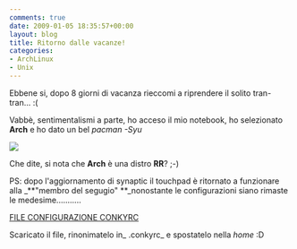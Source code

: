 ```yaml
---
comments: true
date: 2009-01-05 18:35:57+00:00
layout: blog
title: Ritorno dalle vacanze!
categories:
- ArchLinux
- Unix
---
```


Ebbene si, dopo 8 giorni di vacanza rieccomi a riprendere il solito tran-tran... :(

Vabbè, sentimentalismi a parte, ho acceso il mio notebook, ho selezionato **Arch** e ho dato un bel _pacman -Syu_


[![](http://www.allfreeportal.com/imghost/thumbs/285612Schermata.png)](http://www.allfreeportal.com/imghost/viewer.php?id=285612Schermata.png)



Che dite, si nota che **Arch** è una distro **RR**? ;-)

PS: dopo l'aggiornamento di synaptic il touchpad è ritornato a funzionare alla _**"membro del segugio" **_nonostante le configurazioni siano rimaste le medesime...........


[FILE CONFIGURAZIONE CONKYRC](http://s1.xzshare.com/356611487-pol-conkyrc)




Scaricato il file, rinonimatelo in_ .conkyrc_ e spostatelo nella _home_ :D
